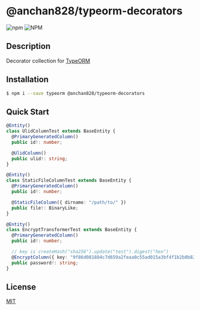 # @anchan828/typeorm-decorators

![npm](https://img.shields.io/npm/v/@anchan828/typeorm-decorators.svg)
![NPM](https://img.shields.io/npm/l/@anchan828/typeorm-decorators.svg)

## Description

Decorator collection for [TypeORM](http://typeorm.io)

## Installation

```bash
$ npm i --save typeorm @anchan828/typeorm-decorators
```

## Quick Start

```ts
@Entity()
class UlidColumnTest extends BaseEntity {
  @PrimaryGeneratedColumn()
  public id!: number;

  @UlidColumn()
  public ulid!: string;
}
```

```ts
@Entity()
class StaticFileColumnTest extends BaseEntity {
  @PrimaryGeneratedColumn()
  public id!: number;

  @StaticFileColumn({ dirname: "/path/to/" })
  public file!: BinaryLike;
}
```

```ts
@Entity()
class EncryptTransformerTest extends BaseEntity {
  @PrimaryGeneratedColumn()
  public id!: number;

  // key is createHash("sha256").update("test").digest("hex")
  @EncryptColumn({ key: "9f86d081884c7d659a2feaa0c55ad015a3bf4f1b2b0b822cd15d6c15b0f00a08" })
  public password!: string;
}
```

## License

[MIT](LICENSE)
